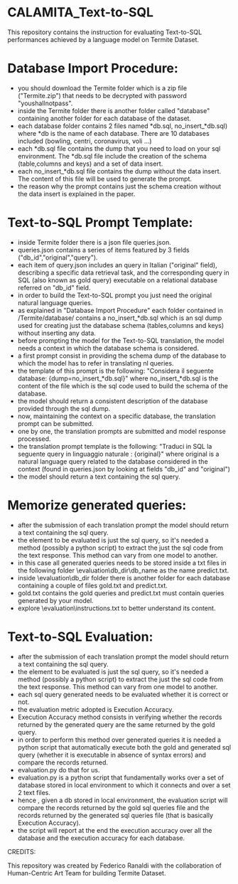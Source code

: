 # CALAMITA_Text-to-SQL
This repository contains the instruction for evaluating Text-to-SQL performances achieved by a language model on Termite Dataset.

# Database Import Procedure:

- you should download the Termite folder which is a zip file ("Termite.zip") that needs to be decrypted with password "youshallnotpass".
- inside the Termite folder there is another folder called "database" containing another folder for each database of the dataset.
- each database folder contains 2 files named *db.sql, no_insert_*db.sql) where *db is the name of each database. There are 10 databases included (bowling, centri, coronavirus, voli ...)
- each *db.sql file contains the dump that you need to load on your sql environment. The *db.sql file include the creation of the schema (table,columns and keys) and a set of data insert.
- each no_insert_*db.sql file contains the dump without the data insert. The content of this file will be used to generate the prompt.
- the reason why the prompt contains just the schema creation without the data insert is explained in the paper.

# Text-to-SQL Prompt Template:

- inside Termite folder there is a json file queries.json.
- queries.json contains a series of items featured by 3 fields ("db_id","original","query").
- each item of query.json includes an query in Italian ("original" field), describing a specific data retrieval task, and the corresponding query in SQL (also known as gold query) executable on a relational database referred on "db_id" field.
- in order to build the Text-to-SQL prompt you just need the original natural language queries.
- as explained in "Database Import Procedure" each folder contained in /Termite/database/ contains a no_insert_*db.sql which is an sql dump used for creating just the database schema (tables,columns and keys) without inserting any data.
- before prompting the model for the Text-to-SQL translation, the model needs a context in which the database schema is considered.
- a first prompt consist in providing the schema dump of the database to which the model has to refer in translating nl queries.
- the template of this prompt is the following: "Considera il seguente database: {dump=no_insert_*db.sql}" where no_insert_*db.sql is the content of the file which is the sql code used to build the schema of the database.
- the model should return a consistent description of the database provided through the sql dump.
- now, maintaining the context on a specific database, the translation prompt can be submitted.
- one by one, the translation prompts are submitted and model response processed.
- the translation prompt template is the following: "Traduci in SQL la seguente query in linguaggio naturale : {original}" where original is a natural language query related to the database considered in the context (found in queries.json by looking at fields "db_id" and "original") 
- the model should return a text containing the sql query.

# Memorize generated queries:
- after the submission of each translation prompt the model should return a text containing the sql query.
- the element to be evaluated is just the sql query, so it's needed a method (possibly a python script) to extract the just the sql code from the text response. This method can vary from one model to another.
- in this case all generated queries needs to be stored inside a txt files in the following folder \evaluation\db_dir\db_name as the name predict.txt.
- inside \evaluation\db_dir folder there is another folder for each database containing a couple of files gold.txt and predict.txt.
- gold.txt contains the gold queries and predict.txt must contain queries generated by your model.
- explore \evaluation\instructions.txt to better understand its content.

# Text-to-SQL Evaluation:
- after the submission of each translation prompt the model should return a text containing the sql query.
- the element to be evaluated is just the sql query, so it's needed a method (possibly a python script) to extract the just the sql code from the text response. This method can vary from one model to another.
- each sql query generated needs to be evaluated whether it is correct or not.
- the evaluation metric adopted is Execution Accuracy.
- Execution Accuracy method consists in verifying whether the records returned by the generated query are the same returned by the gold query.
- in order to perform this method over generated queries it is needed a python script that automatically execute both the gold and generated sql query (whether it is executable in absence of syntax errors) and compare the records returned.
- evaluation.py do that for us.
- evaluation.py is a python script that fundamentally works over a set of database stored in local environment to which it connects and over a set 2 text files.
- hence , given a db stored in local environment, the evaluation script will compare the records returned by the gold sql queries file and the records returned by the generated sql queries file (that is basically Execution Accuracy).
- the script will report at the end the execution accuracy over all the database and the execution accuracy for each database.  
  
CREDITS:

This repository was created by Federico Ranaldi with the collaboration of Human-Centric Art Team for building Termite Dataset.





